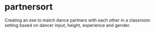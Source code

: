 # partnersort
Creating an exe to match dance partners with each other in a classroom setting based on dancer input, height, experience and gender. 
